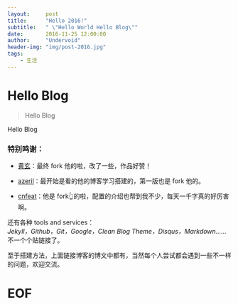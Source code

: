 ```yaml
---
layout:     post
title:      "Hello 2016!"
subtitle:   " \"Hello World Hello Blog\""
date:       2016-11-25 12:00:00
author:     "Undervoid"
header-img: "img/post-2016.jpg"
tags:
    - 生活
---
```



# Hello Blog

>Hello Blog
> 


Hello Blog


### 特别鸣谢：

* [黄玄](http://huangxuan.me)：最终 fork 他的啦，改了一些，作品好赞！

* [azeril](http://azeril.me)：最开始是看的他的博客学习搭建的，第一版也是 fork 他的。

* [cnfeat](http://cnfeat.com)：他是 fork👆的啦，配置的介绍也帮到我不少，每天一千字真的好厉害啊。


还有各种 tools and services：  
    *Jekyll，Github，Git，Google，Clean Blog Theme，Disqus，Markdown……*  
不一个个贴链接了。

至于搭建方法，上面链接博客的博文中都有，当然每个人尝试都会遇到一些不一样的问题，欢迎交流。


# EOF

